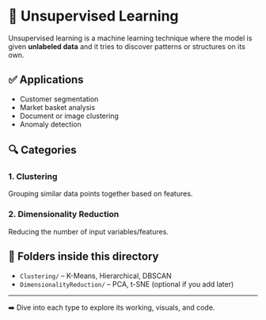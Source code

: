 # 🧠 Unsupervised Learning

Unsupervised learning is a machine learning technique where the model is given **unlabeled data** and it tries to discover patterns or structures on its own.

## ✅ Applications
- Customer segmentation
- Market basket analysis
- Document or image clustering
- Anomaly detection

## 🔍 Categories

### 1. Clustering
Grouping similar data points together based on features.

### 2. Dimensionality Reduction
Reducing the number of input variables/features.

## 📂 Folders inside this directory
- `Clustering/` – K-Means, Hierarchical, DBSCAN
- `DimensionalityReduction/` – PCA, t-SNE (optional if you add later)

---

➡️ Dive into each type to explore its working, visuals, and code.
